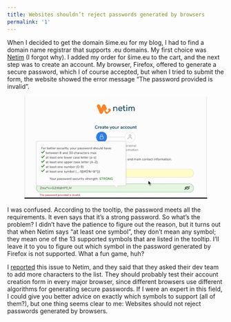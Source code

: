 ```yaml
---
title: Websites shouldn’t reject passwords generated by browsers
permalink: '1'
---
```


When I decided to get the domain šime.eu for my blog, I had to find a domain name registrar that supports .eu domains. My first choice was [Netim](https://www.netim.com/) (I forgot why). I added my order for šime.eu to the cart, and the next step was to create an account. My browser, Firefox, offered to generate a secure password, which I of course accepted, but when I tried to submit the form, the website showed the error message “The password provided is invalid”.

<figure>
  <img src="/media/firefox-password-invalid.jpg" alt="Netim. Create your account. Your password should have at least one symbol. The password provided is invalid.">
</figure>

I was confused. According to the tooltip, the password meets all the requirements. It even says that it’s a strong password. So what’s the problem? I didn’t have the patience to figure out the reason, but it turns out that when Netim says “at least one symbol”, they don’t mean any symbol; they mean one of the 13 supported symbols that are listed in the tooltip. I’ll leave it to you to figure out which symbol in the password generated by Firefox is not supported. What a fun game, huh?

I [reported](https://twitter.com/simevidas/status/1749548143975248010) this issue to Netim, and they said that they asked their dev team to add more characters to the list. They should probably test their account creation form in every major browser, since different browsers use different algorithms for generating secure passwords. If I were an expert in this field, I could give you better advice on exactly which symbols to support (all of them?), but one thing seems clear to me: Websites should not reject passwords generated by browsers.
